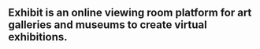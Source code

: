 ## Exhibit is an online viewing room platform for art galleries and museums to create virtual exhibitions.

